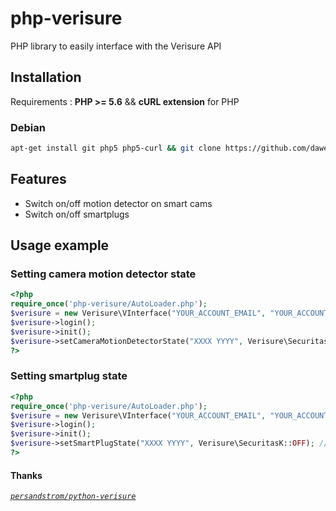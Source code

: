 # php-verisure
PHP library to easily interface with the Verisure API

## Installation
Requirements : **PHP >= 5.6** && **cURL extension** for PHP
### Debian
```bash
apt-get install git php5 php5-curl && git clone https://github.com/daweedm/php-verisure
```

## Features
- Switch on/off motion detector on smart cams
- Switch on/off smartplugs

## Usage example

### Setting camera motion detector state
```php 
<?php
require_once('php-verisure/AutoLoader.php');
$verisure = new Verisure\VInterface("YOUR_ACCOUNT_EMAIL", "YOUR_ACCOUNT_PASSWORD");
$verisure->login();
$verisure->init();
$verisure->setCameraMotionDetectorState("XXXX YYYY", Verisure\SecuritasK::OFF); // Your smartcam serial number
?>
```

### Setting smartplug state
```php 
<?php
require_once('php-verisure/AutoLoader.php');
$verisure = new Verisure\VInterface("YOUR_ACCOUNT_EMAIL", "YOUR_ACCOUNT_PASSWORD");
$verisure->login();
$verisure->init();
$verisure->setSmartPlugState("XXXX YYYY", Verisure\SecuritasK::OFF); // Your smartplug serial number
?>
```

#### Thanks
*[`persandstrom/python-verisure`](https://github.com/persandstrom/python-verisure/issues/65)*
